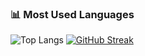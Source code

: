 
### 📊 Most Used Languages
![Top Langs](https://github-readme-stats.vercel.app/api/top-langs/?username=Aljon0&layout=compact&theme=dark) [![GitHub Streak](https://streak-stats.demolab.com?user=Aljon0&theme=github-dark-blue&hide_border=true&border_radius=10)](https://git.io/streak-stats)
<!--
**Aljon0/Aljon0** is a ✨ _special_ ✨ repository because its `README.md` (this file) appears on your GitHub profile.

Here are some ideas to get you started:

- 🔭 I’m currently working on ...
- 🌱 I’m currently learning ...
- 👯 I’m looking to collaborate on ...
- 🤔 I’m looking for help with ...
- 💬 Ask me about ...
- 📫 How to reach me: ...
- 😄 Pronouns: ...
- ⚡ Fun fact: ...
-->
